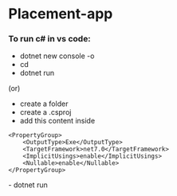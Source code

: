 # Placement-app


### To run c# in vs code:
- dotnet new console -o <name>
- cd <name>
- dotnet run

(or)

- create a <name> folder
- create a <name>.csproj
- add this content inside
<Project Sdk="Microsoft.NET.Sdk">

    <PropertyGroup>
        <OutputType>Exe</OutputType>
        <TargetFramework>net7.0</TargetFramework>
        <ImplicitUsings>enable</ImplicitUsings>
        <Nullable>enable</Nullable>
    </PropertyGroup>

</Project>
- dotnet run
